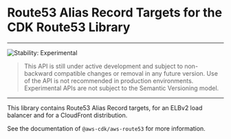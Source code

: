 # Route53 Alias Record Targets for the CDK Route53 Library
<!--BEGIN STABILITY BANNER-->

---

![Stability: Experimental](https://img.shields.io/badge/stability-Experimental-important.svg?style=for-the-badge)

> This API is still under active development and subject to non-backward
> compatible changes or removal in any future version. Use of the API is not recommended in production
> environments. Experimental APIs are not subject to the Semantic Versioning model.

---
<!--END STABILITY BANNER-->

This library contains Route53 Alias Record targets, for an ELBv2 load balancer and
for a CloudFront distribution.

See the documentation of `@aws-cdk/aws-route53` for more information.
